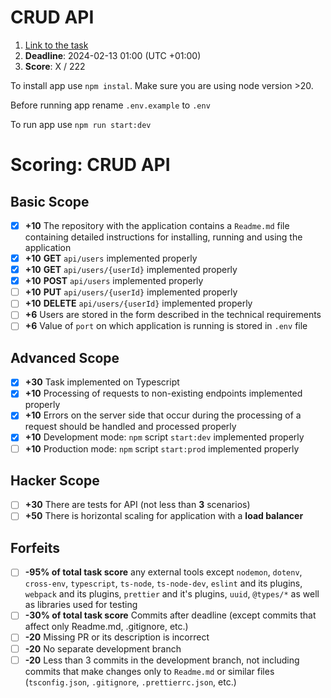 # CRUD API

1. [Link to the task](https://github.com/AlreadyBored/nodejs-assignments/blob/main/assignments/crud-api/assignment.md)
2. **Deadline**: 2024-02-13 01:00 (UTC +01:00)
3. **Score**: X / 222

To install app use `npm instal`. Make sure you are using node version >20.

Before running app rename `.env.example` to `.env`

To run app use 
`npm run start:dev`

# Scoring: CRUD API

## Basic Scope

- [x] **+10** The repository with the application contains a `Readme.md` file containing detailed instructions for installing, running and using the application
- [x] **+10** **GET** `api/users` implemented properly
- [x] **+10** **GET** `api/users/{userId}` implemented properly
- [x] **+10** **POST** `api/users` implemented properly
- [ ] **+10** **PUT** `api/users/{userId}` implemented properly
- [ ] **+10** **DELETE** `api/users/{userId}` implemented properly
- [ ] **+6** Users are stored in the form described in the technical requirements
- [ ] **+6** Value of `port` on which application is running is stored in `.env` file

## Advanced Scope
- [x] **+30** Task implemented on Typescript 
- [x] **+10** Processing of requests to non-existing endpoints implemented properly
- [x] **+10** Errors on the server side that occur during the processing of a request should be handled and processed properly
- [x] **+10** Development mode: `npm` script `start:dev` implemented properly
- [ ] **+10** Production mode: `npm` script `start:prod` implemented properly

## Hacker Scope
- [ ] **+30** There are tests for API (not less than **3** scenarios)
- [ ] **+50** There is horizontal scaling for application with a **load balancer**

## Forfeits

- [ ] **-95% of total task score** any external tools except `nodemon`, `dotenv`, `cross-env`, `typescript`, `ts-node`, `ts-node-dev`, `eslint` and its plugins, `webpack` and its plugins, `prettier` and it's plugins, `uuid`, `@types/*` as well as libraries used for testing
- [ ] **-30% of total task score** Commits after deadline (except commits that affect only Readme.md, .gitignore, etc.)
- [ ] **-20** Missing PR or its description is incorrect
- [ ] **-20** No separate development branch
- [ ] **-20** Less than 3 commits in the development branch, not including commits that make changes only to `Readme.md` or similar files (`tsconfig.json`, `.gitignore`, `.prettierrc.json`, etc.)